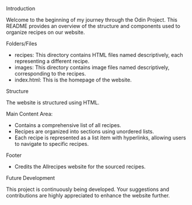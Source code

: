 Introduction

Welcome to the beginning of my journey through the Odin Project. This README provides an overview of the structure and components used to organize recipes on our website.

Folders/Files
- recipes: This directory contains HTML files named descriptively, each representing a different recipe.
- images: This directory contains image files named descriptively, corresponding to the recipes.
- index.html: This is the homepage of the website.

Structure

The website is structured using HTML.

Main Content Area:
- Contains a comprehensive list of all recipes.
- Recipes are organized into sections using unordered lists.
- Each recipe is represented as a list item with hyperlinks, allowing users to navigate to specific recipes.

Footer
- Credits the Allrecipes website for the sourced recipes.

Future Development

This project is continuously being developed. Your suggestions and contributions are highly appreciated to enhance the website further.
